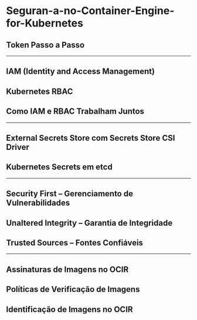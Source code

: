 # Seguran-a-no-Container-Engine-for-Kubernetes

## Token Passo a Passo

---

## IAM (Identity and Access Management)
## Kubernetes RBAC
## Como IAM e RBAC Trabalham Juntos

--- 

## External Secrets Store com Secrets Store CSI Driver
## Kubernetes Secrets em etcd

--- 

## Security First – Gerenciamento de Vulnerabilidades
## Unaltered Integrity – Garantia de Integridade
## Trusted Sources – Fontes Confiáveis

---

## Assinaturas de Imagens no OCIR
## Políticas de Verificação de Imagens
## Identificação de Imagens no OCIR

